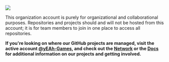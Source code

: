 <img src="https://camo.githubusercontent.com/587d0039a5373faa75a448d7a49bbdabb7e389f94040764c98907ae12bb5e356/68747470733a2f2f692e696d6775722e636f6d2f6f50574a4f31512e706e67">

This organization account is purely for organizational and collaborational purposes. Repositories and projects should and will not be hosted from this account; it is for team members to join in one place to access all repositories. 

**If you're looking on where our GitHub projects are managed, visit the active account <a href="https://github.com/yeah-games">@yEAh-Games</a>, and check out the <a href="https://yeahgames.net">Network</a> or the <a href="https://docs.yeahgames.net">Docs</a> for additional information on our projects and getting involved.**
